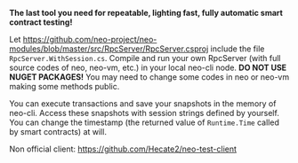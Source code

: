 **The last tool you need for repeatable, lighting fast, fully automatic smart contract testing!**

Let https://github.com/neo-project/neo-modules/blob/master/src/RpcServer/RpcServer.csproj include the file `RpcServer.WithSession.cs`. Compile and run your own RpcServer (with full source codes of neo, neo-vm, etc.) in your local neo-cli node. **DO NOT USE NUGET PACKAGES!** You may need to change some codes in neo or neo-vm making some methods public. 

You can execute transactions and save your snapshots in the memory of neo-cli. Access these snapshots with session strings defined by yourself. You can change the timestamp (the returned value of `Runtime.Time` called by smart contracts) at will. 

Non official client: https://github.com/Hecate2/neo-test-client

